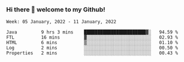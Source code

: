 ### Hi there 👋 welcome to my Github! 

<!--START_SECTION:waka-->
```text
Week: 05 January, 2022 - 11 January, 2022

Java         9 hrs 3 mins    ███████████████████████▓░   94.59 % 
FTL          16 mins         ▓░░░░░░░░░░░░░░░░░░░░░░░░   02.93 % 
HTML         6 mins          ▒░░░░░░░░░░░░░░░░░░░░░░░░   01.10 % 
Log          2 mins          ░░░░░░░░░░░░░░░░░░░░░░░░░   00.50 % 
Properties   2 mins          ░░░░░░░░░░░░░░░░░░░░░░░░░   00.43 % 
```
<!--END_SECTION:waka-->
